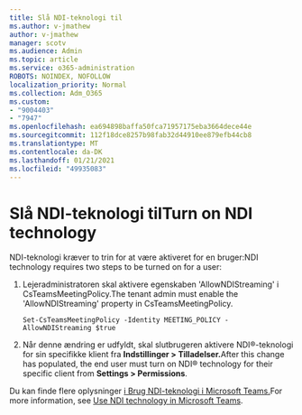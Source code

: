 ```yaml
---
title: Slå NDI-teknologi til
ms.author: v-jmathew
author: v-jmathew
manager: scotv
ms.audience: Admin
ms.topic: article
ms.service: o365-administration
ROBOTS: NOINDEX, NOFOLLOW
localization_priority: Normal
ms.collection: Adm_O365
ms.custom:
- "9004403"
- "7947"
ms.openlocfilehash: ea694898baffa50fca71957175eba3664dece44e
ms.sourcegitcommit: 112f18dce8257b98fab32d44910ee879efb44cb8
ms.translationtype: MT
ms.contentlocale: da-DK
ms.lasthandoff: 01/21/2021
ms.locfileid: "49935083"
---
```

# <a name="turn-on-ndi-technology"></a><span data-ttu-id="c3405-102">Slå NDI-teknologi til</span><span class="sxs-lookup"><span data-stu-id="c3405-102">Turn on NDI technology</span></span>

<span data-ttu-id="c3405-103">NDI-teknologi kræver to trin for at være aktiveret for en bruger:</span><span class="sxs-lookup"><span data-stu-id="c3405-103">NDI technology requires two steps to be turned on for a user:</span></span>

1. <span data-ttu-id="c3405-104">Lejeradministratoren skal aktivere egenskaben 'AllowNDIStreaming' i CsTeamsMeetingPolicy.</span><span class="sxs-lookup"><span data-stu-id="c3405-104">The tenant admin must enable the 'AllowNDIStreaming' property in CsTeamsMeetingPolicy.</span></span>

    `Set-CsTeamsMeetingPolicy -Identity MEETING_POLICY -AllowNDIStreaming $true`

2. <span data-ttu-id="c3405-105">Når denne ændring er udfyldt, skal slutbrugeren aktivere NDI®-teknologi for sin specifikke klient fra **Indstillinger > Tilladelser.**</span><span class="sxs-lookup"><span data-stu-id="c3405-105">After this change has populated, the end user must turn on NDI® technology for their specific client from **Settings > Permissions**.</span></span>

<span data-ttu-id="c3405-106">Du kan finde flere oplysninger [i Brug NDI-teknologi i Microsoft Teams.](https://docs.microsoft.com/microsoftteams/use-ndi-in-meetings)</span><span class="sxs-lookup"><span data-stu-id="c3405-106">For more information, see [Use NDI technology in Microsoft Teams](https://docs.microsoft.com/microsoftteams/use-ndi-in-meetings).</span></span>
